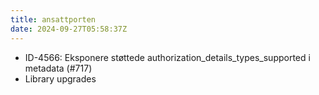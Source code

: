 ```yaml
---
title: ansattporten
date: 2024-09-27T05:58:37Z
---
```

- ID-4566: Eksponere støttede authorization_details_types_supported i metadata (#717)
- Library upgrades

